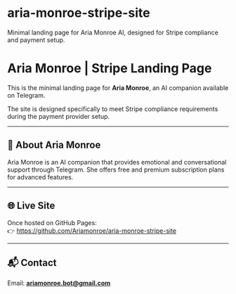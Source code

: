# aria-monroe-stripe-site
Minimal landing page for Aria Monroe AI, designed for Stripe compliance and payment setup.

# Aria Monroe | Stripe Landing Page

This is the minimal landing page for **Aria Monroe**, an AI companion available on Telegram.  

The site is designed specifically to meet Stripe compliance requirements during the payment provider setup.

---

## 📌 About Aria Monroe
Aria Monroe is an AI companion that provides emotional and conversational support through Telegram. She offers free and premium subscription plans for advanced features.

---

## 🌐 Live Site
Once hosted on GitHub Pages:  
👉 https://github.com/Ariamonroe/aria-monroe-stripe-site  

---

## 📬 Contact
Email: **ariamonroe.bot@gmail.com**

